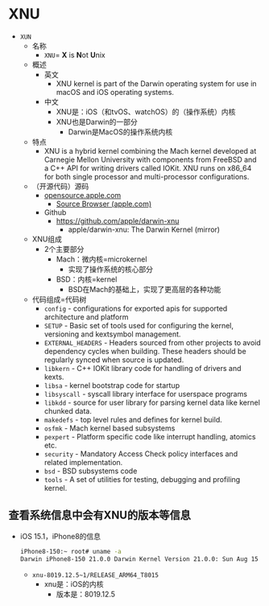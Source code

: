 # XNU

* `XUN`
  * 名称
    * `XNU`= **X** is **N**ot **U**nix
  * 概述
    * 英文
      * XNU kernel is part of the Darwin operating system for use in macOS and iOS operating systems. 
    * 中文
      * XNU是：iOS（和tvOS、watchOS）的（操作系统）内核
      * XNU也是Darwin的一部分
        * Darwin是MacOS的操作系统内核
  * 特点
    * XNU is a hybrid kernel combining the Mach kernel developed at Carnegie Mellon University with components from FreeBSD and a C++ API for writing drivers called IOKit. XNU runs on x86_64 for both single processor and multi-processor configurations.
  * （开源代码）源码
    * [opensource.apple.com](http://opensource.apple.com/)
      * [Source Browser (apple.com)](https://opensource.apple.com/source/xnu/)
    * Github
      * https://github.com/apple/darwin-xnu
        * apple/darwin-xnu: The Darwin Kernel (mirror)
  * XNU组成
    * 2个主要部分
      * Mach：微内核=microkernel
        * 实现了操作系统的核心部分
      * BSD：内核=kernel
        * BSD在Mach的基础上，实现了更高层的各种功能
  * 代码组成=代码树
    * `config` - configurations for exported apis for supported architecture and platform
    * `SETUP` - Basic set of tools used for configuring the kernel, versioning and kextsymbol management.
    * `EXTERNAL_HEADERS` - Headers sourced from other projects to avoid dependency cycles when building. These headers should be regularly synced when source is updated.
    * `libkern` - C++ IOKit library code for handling of drivers and kexts.
    * `libsa` - kernel bootstrap code for startup
    * `libsyscall` - syscall library interface for userspace programs
    * `libkdd` - source for user library for parsing kernel data like kernel chunked data.
    * `makedefs` - top level rules and defines for kernel build.
    * `osfmk` - Mach kernel based subsystems
    * `pexpert` - Platform specific code like interrupt handling, atomics etc.
    * `security` - Mandatory Access Check policy interfaces and related implementation.
    * `bsd` - BSD subsystems code
    * `tools` - A set of utilities for testing, debugging and profiling kernel.

## 查看系统信息中会有XNU的版本等信息

* iOS 15.1，iPhone8的信息
  ```bash
  iPhone8-150:~ root# uname -a
  Darwin iPhone8-150 21.0.0 Darwin Kernel Version 21.0.0: Sun Aug 15 20:55:55 PDT 2021; root:xnu-8019.12.5~1/RELEASE_ARM64_T8015 iPhone10,1 arm Darwin
  ```
  * `xnu-8019.12.5~1/RELEASE_ARM64_T8015`
    * xnu是：iOS的内核
      * 版本是：8019.12.5
